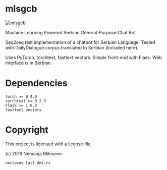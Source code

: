 # mlsgcb

![mlsgcb](https://i.imgur.com/5NTMMBT.png)

Machine Learning Powered Serbian General-Purpose Chat Bot

Seq2seq test implementation of a chatbot for Serbian Language. Tested with DailyDialogue corpus translated to Serbian (included here). 

Uses PyTorch, torchtext, fasttext vectors. Simple front-end with Flask. Web interface is in Serbian.

# Dependencies
    torch >= 0.4.0
    torchtext >= 0.2.3
    Flask >= 1.0.0
    fasttext vectors

# Copyright

This project is licensed with a license file. 

(c) 2018 Nemanja Milosevic 

    nmilosev [at] dmi.rs
